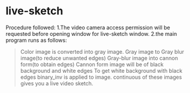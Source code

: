 # live-sketch


Procedure followed:
1.The video camera access permission will be requested before opening window for live-sketch window.
2.the main program runs as follows:
  > Color image is converted into gray image.
  > Gray image to Gray blur image(to reduce unwanted edges)
  > Gray-blur image into cannon form(to obtain edges)
  >Cannon form image will be of black background and white edges
  >To get white background with black edges binary_inv is applied to image.
  >continuous of these images gives you a live video sketch.
